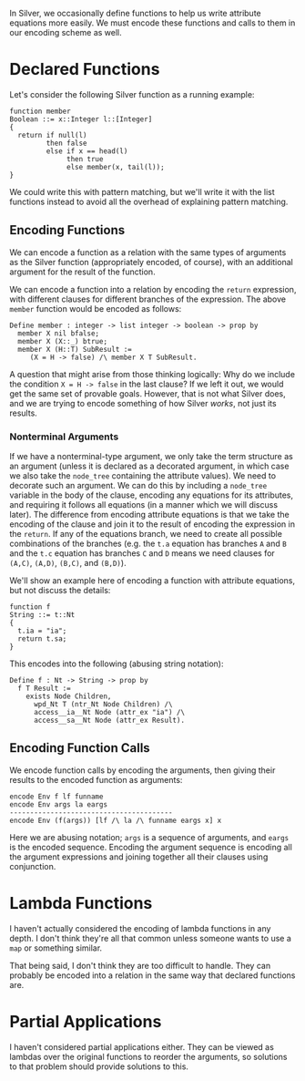 
In Silver, we occasionally define functions to help us write attribute
equations more easily.  We must encode these functions and calls to
them in our encoding scheme as well.





# Declared Functions

Let's consider the following Silver function as a running example:
```
function member
Boolean ::= x::Integer l::[Integer]
{
  return if null(l)
         then false
         else if x == head(l)
              then true
              else member(x, tail(l));
}
```
We could write this with pattern matching, but we'll write it with the
list functions instead to avoid all the overhead of explaining pattern
matching.



## Encoding Functions

We can encode a function as a relation with the same types of
arguments as the Silver function (appropriately encoded, of course),
with an additional argument for the result of the function.

We can encode a function into a relation by encoding the `return`
expression, with different clauses for different branches of the
expression.  The above `member` function would be encoded as follows:
```
Define member : integer -> list integer -> boolean -> prop by
  member X nil bfalse;
  member X (X::_) btrue;
  member X (H::T) SubResult :=
     (X = H -> false) /\ member X T SubResult.
```
A question that might arise from those thinking logically:  Why do we
include the condition `X = H -> false` in the last clause?  If we left
it out, we would get the same set of provable goals.  However, that is
not what Silver does, and we are trying to encode something of how
Silver *works*, not just its results.


### Nonterminal Arguments

If we have a nonterminal-type argument, we only take the term
structure as an argument (unless it is declared as a decorated
argument, in which case we also take the `node_tree` containing the
attribute values).  We need to decorate such an argument.  We can do
this by including a `node_tree` variable in the body of the clause,
encoding any equations for its attributes, and requiring it follows
all equations (in a manner which we will discuss later).  The
difference from encoding attribute equations is that we take the
encoding of the clause and join it to the result of encoding the
expression in the `return`.  If any of the equations branch, we need
to create all possible combinations of the branches (e.g. the `t.a`
equation has branches `A` and `B` and the `t.c` equation has branches
`C` and `D` means we need clauses for `(A,C)`, `(A,D)`, `(B,C)`, and
`(B,D)`).

We'll show an example here of encoding a function with attribute
equations, but not discuss the details:
```
function f
String ::= t::Nt
{
  t.ia = "ia";
  return t.sa;
}
```
This encodes into the following (abusing string notation):
```
Define f : Nt -> String -> prop by
  f T Result :=
    exists Node Children,
      wpd_Nt T (ntr_Nt Node Children) /\
      access__ia__Nt Node (attr_ex "ia") /\
      access__sa__Nt Node (attr_ex Result).
```



## Encoding Function Calls

We encode function calls by encoding the arguments, then giving their
results to the encoded function as arguments:
```
encode Env f lf funname
encode Env args la eargs
----------------------------------------
encode Env (f(args)) [lf /\ la /\ funname eargs x] x
```
Here we are abusing notation; `args` is a sequence of arguments, and
`eargs` is the encoded sequence.  Encoding the argument sequence is
encoding all the argument expressions and joining together all their
clauses using conjunction.





# Lambda Functions

I haven't actually considered the encoding of lambda functions in any
depth.  I don't think they're all that common unless someone wants to
use a `map` or something similar.

That being said, I don't think they are too difficult to handle.  They
can probably be encoded into a relation in the same way that declared
functions are.





# Partial Applications

I haven't considered partial applications either.  They can be viewed
as lambdas over the original functions to reorder the arguments, so
solutions to that problem should provide solutions to this.

